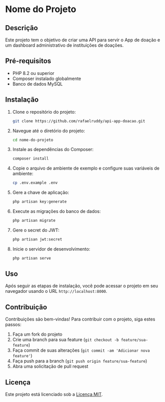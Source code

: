 # Nome do Projeto

## Descrição
Este projeto tem o objetivo de criar uma API para servir o App de doação e um dashboard administrativo de instituições de doações. 

## Pré-requisitos
- PHP 8.2 ou superior
- Composer instalado globalmente
- Banco de dados MySQL

## Instalação
1. Clone o repositório do projeto:
    ```bash
    git clone https://github.com/rafaelruddy/api-app-doacao.git
    ```

2. Navegue até o diretório do projeto:
    ```bash
    cd nome-do-projeto
    ```

3. Instale as dependências do Composer:
    ```bash
    composer install
    ```

4. Copie o arquivo de ambiente de exemplo e configure suas variáveis de ambiente:
    ```bash
    cp .env.example .env
    ```

5. Gere a chave de aplicação:
    ```bash
    php artisan key:generate
    ```

6. Execute as migrações do banco de dados:
    ```bash
    php artisan migrate
    ```

7. Gere o secret do JWT:
    ```bash
    php artisan jwt:secret
    ```

8. Inicie o servidor de desenvolvimento:
     ```bash
    php artisan serve
    ```

## Uso
Após seguir as etapas de instalação, você pode acessar o projeto em seu navegador usando o URL `http://localhost:8000`.

## Contribuição
Contribuições são bem-vindas! Para contribuir com o projeto, siga estes passos:
1. Faça um fork do projeto
2. Crie uma branch para sua feature (`git checkout -b feature/sua-feature`)
3. Faça commit de suas alterações (`git commit -am 'Adicionar nova feature'`)
4. Faça push para a branch (`git push origin feature/sua-feature`)
5. Abra uma solicitação de pull request

## Licença
Este projeto está licenciado sob a [Licença MIT](https://opensource.org/licenses/MIT).
